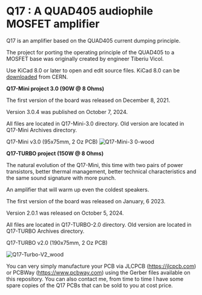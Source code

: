 # Q17 : A QUAD405 audiophile MOSFET amplifier
Q17 is an amplifier based on the QUAD405 current dumping principle.

The project for porting the operating principle of the QUAD405 to a MOSFET base was originally created by engineer Tiberiu Vicol.

Use KiCad 8.0 or later to open and edit source files. KiCad 8.0 can be <a href="https://www.kicad.org/download/">downloaded</a> from CERN.

<b>Q17-Mini project 3.0 (90W @ 8 Ohms)</b>

The first version of the board was released on December 8, 2021.

Version 3.0.4 was published on October 7, 2024.

All files are located in Q17-Mini-3.0 directory. Old version are located in Q17-Mini Archives directory.

Q17-Mini v3.0 (95x75mm, 2 Oz PCB)
![Q17-Mini-3 0-wood](https://github.com/stefaweb/Q17-Amplifier/assets/12907102/68a157e1-7c4c-4b81-8558-91945bf384a3)

<b>Q17-TURBO project (150W @ 8 Ohms)</b>

The natural evolution of the Q17-Mini, this time with two pairs of power transistors, better thermal management, better technical characteristics and the same sound signature with more punch.

An amplifier that will warm up even the coldest speakers.

The first version of the board was released on January, 6 2023.

Version 2.0.1 was released on October 5, 2024.

All files are located in Q17-TURBO-2.0 directory. Old version are located in Q17-TURBO Archives directory.

Q17-TURBO v2.0 (190x75mm, 2 Oz PCB)

![Q17-Turbo-V2_wood](https://github.com/user-attachments/assets/a1847662-a5ab-4b26-a619-191d2d56ea6b)



You can very simply manufacture your PCB via JLCPCB (https://jlcpcb.com) or PCBWay (https://www.pcbway.com) using the Gerber files available on this repository. You can also contact me, from time to time I have some spare copies of the Q17 PCBs that can be sold to you at cost price.
